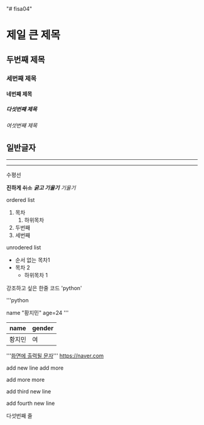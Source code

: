 "# fisa04" 
# 제일 큰 제목
## 두번째 제목
### 세번째 제목
#### 네번째 제목
##### 다섯번째 제목
###### 여섯번째 제목
일반글자
---
***
<hr>
수평선

**진하게**
~~취소~~
***굵고 기울기***
*기울기*


ordered list
1. 목차
   1. 하위목차
2. 두번째
3. 세번째

unrodered list
- 순서 없는 목차1
- 목차 2
    - 하위목차 1

강조하고 싶은 한줄 코드 'python'

'''python 

name "황지민"
age=24
'''

|   name   |   gender   |
|----------|------------|
|  황지민  |     여     |


'''[화면에 출력될 문자](링크)''' https://naver.com






add new line
add more

add more more

add third new line

add fourth new line

다섯번째 줄
